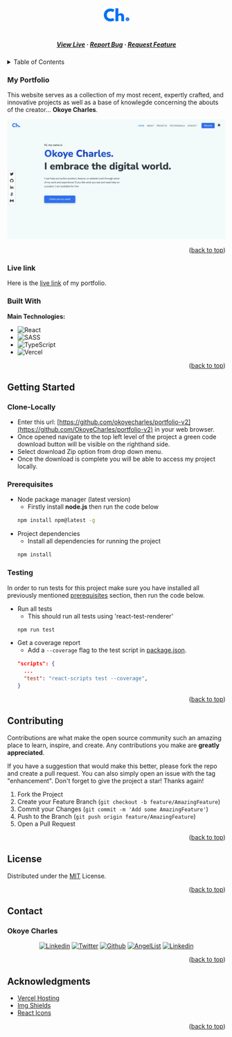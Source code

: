 <a name="readme-top"></a>

<!-- PROJECT LOGO -->
<br />
<div align="center">
  <a href="https://github.com/OkoyeCharles/portfolio-v2">
    <img src="./public/logo.svg" alt="portfolio-logo" height="40">
  </a>


  <h5 align="center">  
    <br />
    <a href="https://okoyecharles-jkf8r47er-okoyecharles.vercel.app/" target="_blank">View Live</a>
    ·
    <a href="https://github.com/OkoyeCharles/portfolio/issues/new" target="_blank">Report Bug</a>
    ·
    <a href="https://github.com/OkoyeCharles/portfolio/issues/new" target="_blank">Request Feature</a>
  </h5>
</div>

<!-- TABLE OF CONTENTS -->
<details>
  <summary>Table of Contents</summary>
  <ol>
    <li>
      <a href="#my-portfolio">My Portfolio</a>
      <ul>
        <li><a href="#built-with">Built With</a></li>
      </ul>
    </li>
    <li>
      <a href="#getting-started">Getting Started</a>
      <ul>
        <li><a href="#clone-locally">Clone Locally</a></li>
        <li><a href="#prerequisites">Prerequisites</a></li>
        <li><a href="#testing">Testing</a></li>
      </ul>
    </li>
    <li><a href="#contributing">Contributing</a></li>
    <li><a href="#license">License</a></li>
    <li><a href="#contact">Contact</a></li>
    <li><a href="#acknowledgments">Acknowledgments</a></li>
  </ol>
</details>

<!-- ABOUT THE PROJECT -->

### My Portfolio

This website serves as a collection of my most recent, expertly crafted, and innovative projects as well as a base of knowlegde concerning the abouts of the creator... **Okoye Charles**.

<div align="center">
  <img  width="1000" alt="portfolio" src="./public/app-screenshot.webp">
</div>

<p align="right">(<a href="#readme-top">back to top</a>)</p>

### Live link
Here is the [live link](https://okoyecharles-jkf8r47er-okoyecharles.vercel.app/) of my portfolio.

### Built With

**Main Technologies:**

- ![React](https://img.shields.io/badge/react-%2320232a.svg?style=for-the-badge&logo=react&logoColor=%2361DAFB)
- ![SASS](https://img.shields.io/badge/SASS-hotpink.svg?style=for-the-badge&logo=SASS&logoColor=white)
- ![TypeScript](https://img.shields.io/badge/typescript-%23007ACC.svg?style=for-the-badge&logo=typescript&logoColor=white)
- ![Vercel](https://img.shields.io/badge/vercel-%23000000.svg?style=for-the-badge&logo=vercel&logoColor=white)

<p align="right">(<a href="#readme-top">back to top</a>)</p>

<!-- GETTING STARTED -->

## Getting Started

### Clone-Locally

- Enter this url: [https://github.com/okoyecharles/portfolio-v2](https://github.com/OkoyeCharles/portfolio-v2) in your web browser.
- Once opened navigate to the top left level of the project a green code download button will be visible on the righthand side.
- Select download Zip option from drop down menu.
- Once the download is complete you will be able to access my project locally.

### Prerequisites

- Node package manager (latest version)
  - Firstly install **node.js** then run the code below
  ```sh
  npm install npm@latest -g
  ```
- Project dependencies
  - Install all dependencies for running the project
  ```sh
  npm install
  ```

### Testing

In order to run tests for this project make sure you have installed all previously mentioned [prerequisites](#prerequisites) section, then run the code below.

- Run all tests
  - This should run all tests using 'react-test-renderer'
  ```sh
  npm run test
  ```
- Get a coverage report
  - Add a `--coverage` flag to the test script in [package.json](package.json).
  ```json
  "scripts": {
    ...
    "test": "react-scripts test --coverage",
  }
  ```

<p align="right">(<a href="#readme-top">back to top</a>)</p>

<!-- CONTRIBUTING -->

## Contributing

Contributions are what make the open source community such an amazing place to learn, inspire, and create. Any contributions you make are **greatly appreciated**.

If you have a suggestion that would make this better, please fork the repo and create a pull request. You can also simply open an issue with the tag "enhancement".
Don't forget to give the project a star! Thanks again!

1. Fork the Project
2. Create your Feature Branch (`git checkout -b feature/AmazingFeature`)
3. Commit your Changes (`git commit -m 'Add some AmazingFeature'`)
4. Push to the Branch (`git push origin feature/AmazingFeature`)
5. Open a Pull Request

<p align="right">(<a href="#readme-top">back to top</a>)</p>

<!-- LICENSE -->

## License

Distributed under the [MIT](./LICENSE) License.

<p align="right">(<a href="#readme-top">back to top</a>)</p>

<!-- CONTACT -->

## Contact

### Okoye Charles

 <div align="center">
 <a href="https://www.linkedin.com/in/charles-k-okoye/"><img src="https://img.shields.io/badge/linkedin-%230070f3.svg?style=for-the-badge&logo=linkedin&logoColor=white" alt="Linkedin"></a> 
 <a href="https://twitter.com/okoyecharles_"><img src="https://img.shields.io/badge/Twitter-%230070f3.svg?style=for-the-badge&logo=Twitter&logoColor=white" alt="Twitter"></a> 
 <a href="https://github.com/OkoyeCharles/"><img src="https://img.shields.io/badge/github-%230070f3.svg?style=for-the-badge&logo=github&logoColor=white" alt="Github"></a> 
 <a href="https://angel.co/u/charles-k-okoye"><img src="https://img.shields.io/badge/AngelList-%230070f3.svg?style=for-the-badge&logo=AngelList&logoColor=white" alt="AngelList"></a> 
 <a href="mailto:okoyecharles509@gmail.com"><img src="https://img.shields.io/badge/Gmail-0070f3?style=for-the-badge&logo=gmail&logoColor=white" alt="Linkedin"></a>
 </div>

<p align="right">(<a href="#readme-top">back to top</a>)</p>

<!-- ACKNOWLEDGMENTS -->

## Acknowledgments
- [Vercel Hosting](https://vercel.com/)
- [Img Shields](https://shields.io)
- [React Icons](https://react-icons.github.io/react-icons/search)

<p align="right">(<a href="#readme-top">back to top</a>)</p>
